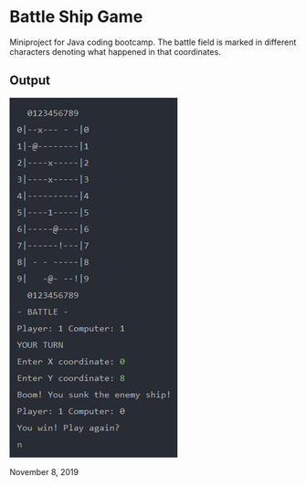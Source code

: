 # Battle Ship Game
Miniproject for Java coding bootcamp. 
The battle field is marked in different characters denoting what happened in that coordinates.
## Output
![alt text](screen.PNG)

November 8, 2019